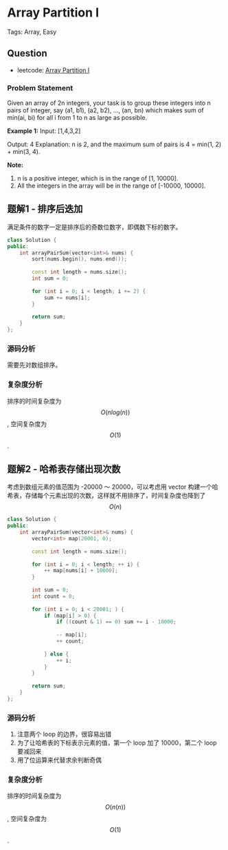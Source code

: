 # Array Partition I

Tags: Array, Easy

## Question

- leetcode: [Array Partition I](https://leetcode.com/problems/pascals-triangle-ii/description/)

### Problem Statement

Given an array of 2n integers, your task is to group these integers into n pairs of integer, say (a1, b1), (a2, b2), ..., (an, bn) which makes sum of min(ai, bi) for all i from 1 to n as large as possible.

**Example 1:**
Input: [1,4,3,2]

Output: 4
Explanation: n is 2, and the maximum sum of pairs is 4 = min(1, 2) + min(3, 4).

**Note:**
1. n is a positive integer, which is in the range of [1, 10000].
2. All the integers in the array will be in the range of [-10000, 10000].

## 题解1 - 排序后迭加

满足条件的数字一定是排序后的奇数位数字，即偶数下标的数字。

```cpp
class Solution {
public:
    int arrayPairSum(vector<int>& nums) {
        sort(nums.begin(), nums.end());
        
        const int length = nums.size();
        int sum = 0;
        
        for (int i = 0; i < length; i += 2) {
            sum += nums[i];
        }
        
        return sum;
    }
};
```

### 源码分析

需要先对数组排序。

### 复杂度分析

排序的时间复杂度为 $$O(nlog(n))$$, 空间复杂度为 $$O(1)$$.

## 题解2 - 哈希表存储出现次数

考虑到数组元素的值范围为 -20000 ～ 20000，可以考虑用 vector 构建一个哈希表，存储每个元素出现的次数，这样就不用排序了，时间复杂度也降到了 $$O(n)$$

```cpp
class Solution {
public:
    int arrayPairSum(vector<int>& nums) {
        vector<int> map(20001, 0);
        
        const int length = nums.size();
        
        for (int i = 0; i < length; ++ i) {
            ++ map[nums[i] + 10000];
        }
        
        int sum = 0;
        int count = 0;
        
        for (int i = 0; i < 20001; ) {
            if (map[i] > 0) {
                if ((count & 1) == 0) sum += i - 10000;
                
                -- map[i];
                ++ count;
                
            } else {
                ++ i;
            }
        }
        
        return sum;
    }
};
```

### 源码分析

1. 注意两个 loop 的边界，很容易出错
2. 为了让哈希表的下标表示元素的值，第一个 loop 加了 10000，第二个 loop 要减回来
3. 用了位运算来代替求余判断奇偶

### 复杂度分析

排序的时间复杂度为 $$O(n(n))$$, 空间复杂度为 $$O(1)$$.
